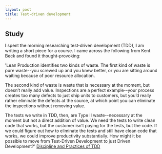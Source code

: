 ```yaml
---
layout: post
title: Test-driven development
---
```


## Study

I spent the morning researching test-driven development (TDD), I am writing a short piece for a course. I came across the following from Kent Beck and found it thought-provoking:

'Lean Production identifies two kinds of waste. The first kind of waste is pure waste--you screwed up and you knew better, or you are sitting around waiting because of poor resource allocation.

The second kind of waste is waste that is necessary at the moment, but doesn’t really add value. Inspections are a perfect example--your process creates too many defects to just ship units to customers, but you’d really rather eliminate the defects at the source, at which point you can eliminate the inspections without removing value.

The tests we write in TDD, then, are Type II waste--necessary at the moment but not a direct addition of value. We need the tests to write clean code that works, but the customer isn’t paying for the tests, but the code. If we could figure out how to eliminate the tests and still have clean code that works, we could improve productivity substantially. How might it be possible to move from Test-Driven Development to just Driven Development?' [Discipline and Practices of TDD](https://doi.org/10.1145/949344.949407)
